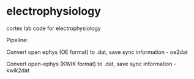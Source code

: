 # electrophysiology
cortex lab code for electrophysiology 

Pipeline: 

Convert open ephys (OE format) to .dat, save sync information - oe2dat

Convert open-ephys (KWIK format) to .dat, save sync information - kwik2dat
